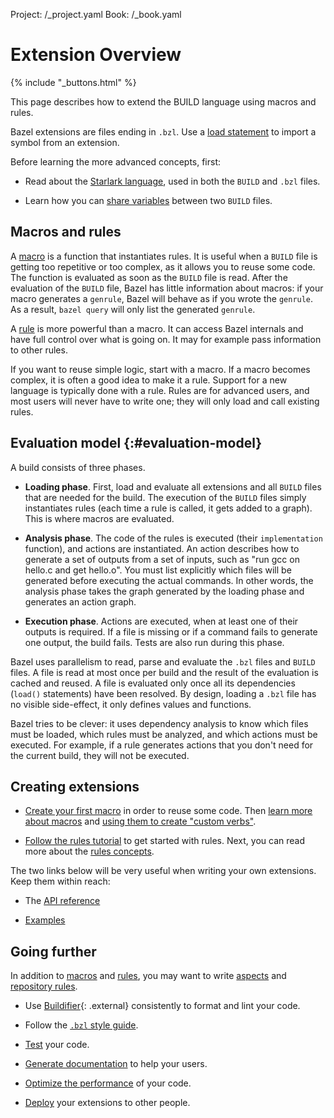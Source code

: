 Project: /_project.yaml
Book: /_book.yaml

# Extension Overview

{% include "_buttons.html" %}

<!-- [TOC] -->

This page describes how to extend the BUILD language using macros
and rules.

Bazel extensions are files ending in `.bzl`. Use a
[load statement](/concepts/build-files#load) to import a symbol from an extension.

Before learning the more advanced concepts, first:

* Read about the [Starlark language](/rules/language), used in both the
  `BUILD` and `.bzl` files.

* Learn how you can [share variables](/rules/tutorial-sharing-variables)
  between two `BUILD` files.

## Macros and rules

A [macro](/rules/macros) is a function that instantiates rules. It is useful when a
`BUILD` file is getting too repetitive or too complex, as it allows you to reuse
some code. The function is evaluated as soon as the `BUILD` file is read. After
the evaluation of the `BUILD` file, Bazel has little information about macros:
if your macro generates a `genrule`, Bazel will behave as if you wrote the
`genrule`. As a result, `bazel query` will only list the generated `genrule`.

A [rule](/rules/rules) is more powerful than a macro. It can access Bazel
internals and have full control over what is going on. It may for example pass
information to other rules.

If you want to reuse simple logic, start with a macro. If a macro becomes
complex, it is often a good idea to make it a rule. Support for a new language
is typically done with a rule. Rules are for advanced users, and most
users will never have to write one; they will only load and call existing
rules.

## Evaluation model {:#evaluation-model}

A build consists of three phases.

* **Loading phase**. First, load and evaluate all extensions and all `BUILD`
  files that are needed for the build. The execution of the `BUILD` files simply
  instantiates rules (each time a rule is called, it gets added to a graph).
  This is where macros are evaluated.

* **Analysis phase**. The code of the rules is executed (their `implementation`
  function), and actions are instantiated. An action describes how to generate
  a set of outputs from a set of inputs, such as "run gcc on hello.c and get
  hello.o". You must list explicitly which files will be generated before
  executing the actual commands. In other words, the analysis phase takes
  the graph generated by the loading phase and generates an action graph.

* **Execution phase**. Actions are executed, when at least one of their outputs is
  required. If a file is missing or if a command fails to generate one output,
  the build fails. Tests are also run during this phase.

Bazel uses parallelism to read, parse and evaluate the `.bzl` files and `BUILD`
files. A file is read at most once per build and the result of the evaluation is
cached and reused. A file is evaluated only once all its dependencies (`load()`
statements) have been resolved. By design, loading a `.bzl` file has no visible
side-effect, it only defines values and functions.

Bazel tries to be clever: it uses dependency analysis to know which files must
be loaded, which rules must be analyzed, and which actions must be executed. For
example, if a rule generates actions that you don't need for the current build,
they will not be executed.

## Creating extensions

* [Create your first macro](/rules/tutorial-creating-a-macro) in order to
  reuse some code. Then [learn more about macros](/rules/macros) and
  [using them to create "custom verbs"](/rules/tutorial-custom-verbs).

* [Follow the rules tutorial](/rules/rules-tutorial) to get started with rules.
  Next, you can read more about the [rules concepts](/rules/rules).

The two links below will be very useful when writing your own extensions. Keep
them within reach:

* The [API reference](/rules/lib/starlark-overview)

* [Examples](https://github.com/bazelbuild/examples/tree/master/rules)

## Going further

In addition to [macros](/rules/macros) and [rules](/rules/rules), you may want to write
[aspects](/rules/aspects) and [repository rules](/rules/repository_rules).

* Use [Buildifier](https://github.com/bazelbuild/buildtools){: .external}
  consistently to format and lint your code.

* Follow the [`.bzl` style guide](/rules/bzl-style).

* [Test](/rules/testing) your code.

* [Generate documentation](https://skydoc.bazel.build/) to help your users.

* [Optimize the performance](/rules/performance) of your code.

* [Deploy](/rules/deploying) your extensions to other people.
